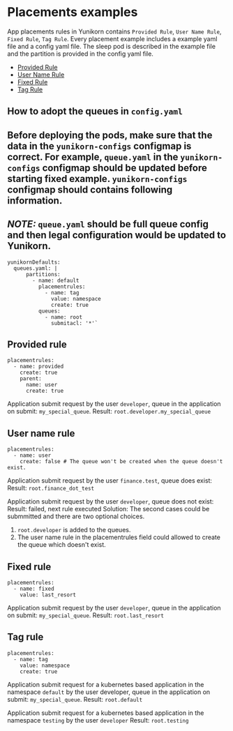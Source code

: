 <!--
* Licensed to the Apache Software Foundation (ASF) under one
* or more contributor license agreements.  See the NOTICE file
* distributed with this work for additional information
* regarding copyright ownership.  The ASF licenses this file
* to you under the Apache License, Version 2.0 (the
* "License"); you may not use this file except in compliance
* with the License.  You may obtain a copy of the License at
*
*      http://www.apache.org/licenses/LICENSE-2.0
*
* Unless required by applicable law or agreed to in writing, software
* distributed under the License is distributed on an "AS IS" BASIS,
* WITHOUT WARRANTIES OR CONDITIONS OF ANY KIND, either express or implied.
* See the License for the specific language governing permissions and
* limitations under the License.
-->

# Placements examples
App placements rules in Yunikorn contains `Provided Rule`, `User Name Rule`, `Fixed Rule`, `Tag Rule`.
Every placement example includes a example yaml file and a config yaml file.
The sleep pod is described in the example file and the partition is provided in the config yaml file.

* [Provided Rule](./provided)
* [User Name Rule](./username)
* [Fixed Rule](./fixed)
* [Tag Rule](./tag)

## How to adopt the queues in `config.yaml`
Before deploying the pods, make sure that the data in the `yunikorn-configs` configmap is correct.
For example, `queue.yaml` in the `yunikorn-configs` configmap should be updated before starting fixed example.
`yunikorn-configs` configmap should contains following information.
---
**_NOTE:_** 
`queue.yaml` should be __full__ queue config and then legal configuration would be updated to Yunikorn.
---
```
yunikornDefaults:
  queues.yaml: |
      partitions:
        - name: default
          placementrules:
            - name: tag
              value: namespace
              create: true
          queues:
            - name: root
              submitacl: '*'`
```

## Provided rule
```
placementrules:
  - name: provided
    create: true
    parent:
      name: user
      create: true
```
Application submit request by the user `developer`, queue in the application on submit: `my_special_queue`.
Result: `root.developer.my_special_queue`

## User name rule
```
placementrules:
  - name: user
    create: false # The queue won't be created when the queue doesn't exist.
```
Application submit request by the user `finance.test`, queue does exist:
Result: `root.finance_dot_test`

Application submit request by the user `developer`, queue does not exist:
Result: failed, next rule executed
Solution: The second cases could be submmitted and there are two optional choices.
1. `root.developer` is added to the queues.
2. The user name rule in the placementrules field could allowed to create the queue which doesn't exist. 

## Fixed rule
```
placementrules:
  - name: fixed
    value: last_resort
```
Application submit request by the user `developer`, queue in the application on submit: `my_special_queue`.
Result: `root.last_resort`

## Tag rule
```
placementrules:
  - name: tag
    value: namespace
    create: true
```
Application submit request for a kubernetes based application in the namespace `default` by the user developer, queue in the application on submit: `my_special_queue`.
Result: `root.default`

Application submit request for a kubernetes based application in the namespace `testing` by the user `developer`
Result: `root.testing`
